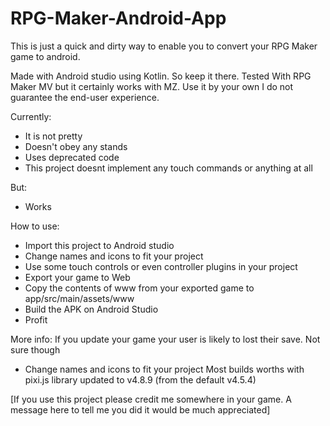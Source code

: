 # RPG-Maker-Android-App
 This is just a quick and dirty way to enable you to convert your RPG Maker game to android.

Made with Android studio using Kotlin. So keep it there. Tested With RPG Maker MV but it certainly works with MZ. Use it by your own I do not guarantee the end-user experience.

Currently:
- It is not pretty
- Doesn't obey any stands
- Uses deprecated code
- This project doesnt implement any touch commands or anything at all

But:
- Works

How to use:
- Import this project to Android studio
- Change names and icons to fit your project
- Use some touch controls or even controller plugins in your project
- Export your game to Web
- Copy the contents of www from your exported game to app/src/main/assets/www
- Build the APK on Android Studio
- Profit


More info:
If you update your game your user is likely to lost their save. Not sure though
- Change names and icons to fit your project
  Most builds worths with pixi.js library updated to v4.8.9 (from the default v4.5.4)


[If you use this project please credit me somewhere in your game.
A message here to tell me you did it would be much appreciated]
